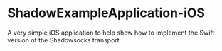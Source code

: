 # ShadowExampleApplication-iOS
 A very simple iOS application to help show how to implement the Swift version of the Shadowsocks transport.
